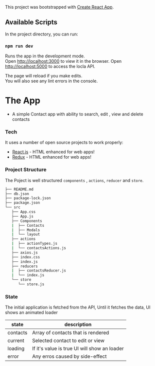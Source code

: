 This project was bootstrapped with [Create React App](https://github.com/facebook/create-react-app).

## Available Scripts

In the project directory, you can run:

### `npm run dev`

Runs the app in the development mode.<br>
Open [http://localhost:3000](http://localhost:3000) to view it in the browser.
Open [http://localhost:5000](http://localhost:5000) to access the locla API.

The page will reload if you make edits.<br>
You will also see any lint errors in the console.

# The App

  - A simple Contact app with ability to search, edit , view and delete contacts

### Tech

It uses a number of open source projects to work properly:

* [React.js](https://reactjs.org/) - HTML enhanced for web apps!
* [Redux](https://redux.js.org/) - HTML enhanced for web apps!


### Project Structure

The Poject is well structured `components` , `actions`, `reducer` and `store`.

```sh
├── README.md
├── db.json
├── package-lock.json
├── package.json
└── src
   ├── App.css
   ├── App.js
   ├── Components
   |  ├── Contacts
   |  ├── Modals
   |  └── layout
   ├── actions
   |  ├── actionTypes.js
   |  └── contactsActions.js
   ├── axios.js
   ├── index.css
   ├── index.js
   ├── reducers
   |  ├── contactsReducer.js
   |  └── index.js
   └── store
      └── store.js

```

### State

The initial application is fetched from the API, Until it fetches the data, UI shows an animated loader

| state | description |
| ------ | ------ |
| contacts | Array of contacts that is rendered |
| current | Selected contact to edit or view|
| loading | If it's value is true UI will show an loader|
| error | Any erros caused by side-effect |
